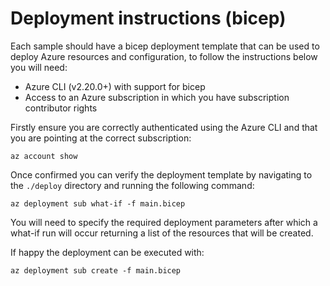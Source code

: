 # Deployment instructions (bicep)

Each sample should have a bicep deployment template that can be used to deploy Azure resources and configuration, to follow the instructions below you will need:

- Azure CLI (v2.20.0+) with support for bicep
- Access to an Azure subscription in which you have subscription contributor rights

Firstly ensure you are correctly authenticated using the Azure CLI and that you are pointing at the correct subscription:

```azurecli
az account show
```

Once confirmed you can verify the deployment template by navigating to the `./deploy` directory and running the following command:

```azurecli
az deployment sub what-if -f main.bicep
```

You will need to specify the required deployment parameters after which a what-if run will occur returning a list of the resources that will be created.

If happy the deployment can be executed with:

```azurecli
az deployment sub create -f main.bicep
```
